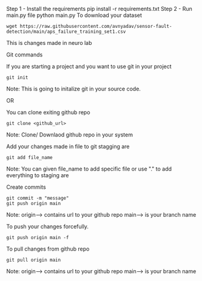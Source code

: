 Step 1 - Install the requirements
    pip install -r requirements.txt
Step 2 - Run main.py file
    python main.py
To download your dataset

    wget https://raw.githubusercontent.com/avnyadav/sensor-fault-detection/main/aps_failure_training_set1.csv
This is changes made in neuro lab

Git commands

If you are starting a project and you want to use git in your project

    git init
Note: This is going to initalize git in your source code.

OR

You can clone exiting github repo

    git clone <github_url>
Note: Clone/ Downlaod github repo in your system

Add your changes made in file to git stagging are

    git add file_name
Note: You can given file_name to add specific file or use "." to add everything to staging are

Create commits

    git commit -m "message"
    git push origin main
Note: origin--> contains url to your github repo main--> is your branch name

To push your changes forcefully.

    git push origin main -f
To pull changes from github repo

    git pull origin main
Note: origin--> contains url to your github repo main--> is your branch name